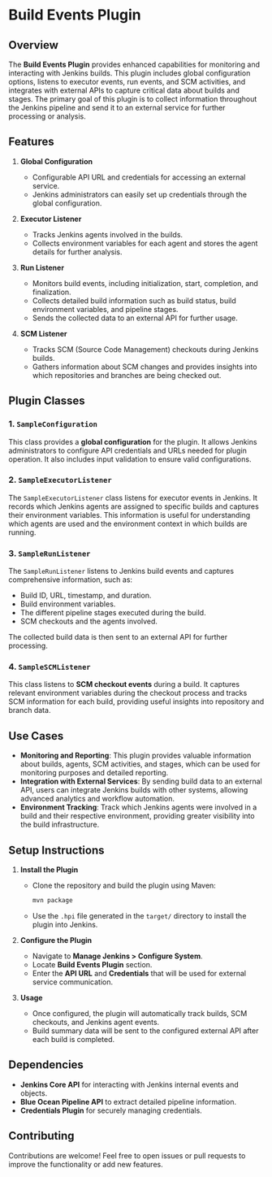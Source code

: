# Build Events Plugin

## Overview

The **Build Events Plugin** provides enhanced capabilities for monitoring and interacting with Jenkins builds. This plugin includes global configuration options, listens to executor events, run events, and SCM activities, and integrates with external APIs to capture critical data about builds and stages. The primary goal of this plugin is to collect information throughout the Jenkins pipeline and send it to an external service for further processing or analysis.

## Features

1. **Global Configuration**
   - Configurable API URL and credentials for accessing an external service.
   - Jenkins administrators can easily set up credentials through the global configuration.

2. **Executor Listener**
   - Tracks Jenkins agents involved in the builds.
   - Collects environment variables for each agent and stores the agent details for further analysis.

3. **Run Listener**
   - Monitors build events, including initialization, start, completion, and finalization.
   - Collects detailed build information such as build status, build environment variables, and pipeline stages.
   - Sends the collected data to an external API for further usage.

4. **SCM Listener**
   - Tracks SCM (Source Code Management) checkouts during Jenkins builds.
   - Gathers information about SCM changes and provides insights into which repositories and branches are being checked out.

## Plugin Classes

### 1. `SampleConfiguration`
This class provides a **global configuration** for the plugin. It allows Jenkins administrators to configure API credentials and URLs needed for plugin operation. It also includes input validation to ensure valid configurations.

### 2. `SampleExecutorListener`
The `SampleExecutorListener` class listens for executor events in Jenkins. It records which Jenkins agents are assigned to specific builds and captures their environment variables. This information is useful for understanding which agents are used and the environment context in which builds are running.

### 3. `SampleRunListener`
The `SampleRunListener` listens to Jenkins build events and captures comprehensive information, such as:
- Build ID, URL, timestamp, and duration.
- Build environment variables.
- The different pipeline stages executed during the build.
- SCM checkouts and the agents involved.

The collected build data is then sent to an external API for further processing.

### 4. `SampleSCMListener`
This class listens to **SCM checkout events** during a build. It captures relevant environment variables during the checkout process and tracks SCM information for each build, providing useful insights into repository and branch data.

## Use Cases
- **Monitoring and Reporting**: This plugin provides valuable information about builds, agents, SCM activities, and stages, which can be used for monitoring purposes and detailed reporting.
- **Integration with External Services**: By sending build data to an external API, users can integrate Jenkins builds with other systems, allowing advanced analytics and workflow automation.
- **Environment Tracking**: Track which Jenkins agents were involved in a build and their respective environment, providing greater visibility into the build infrastructure.

## Setup Instructions

1. **Install the Plugin**
   - Clone the repository and build the plugin using Maven:
     ```sh
     mvn package
     ```
   - Use the `.hpi` file generated in the `target/` directory to install the plugin into Jenkins.

2. **Configure the Plugin**
   - Navigate to **Manage Jenkins > Configure System**.
   - Locate **Build Events Plugin** section.
   - Enter the **API URL** and **Credentials** that will be used for external service communication.

3. **Usage**
   - Once configured, the plugin will automatically track builds, SCM checkouts, and Jenkins agent events.
   - Build summary data will be sent to the configured external API after each build is completed.

## Dependencies
- **Jenkins Core API** for interacting with Jenkins internal events and objects.
- **Blue Ocean Pipeline API** to extract detailed pipeline information.
- **Credentials Plugin** for securely managing credentials.

## Contributing
Contributions are welcome! Feel free to open issues or pull requests to improve the functionality or add new features.
